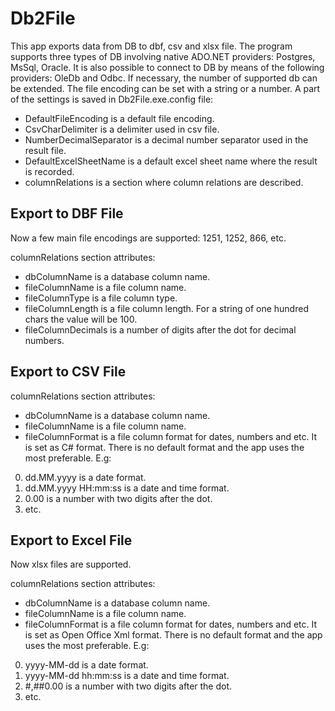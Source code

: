 Db2File
=============

This  app exports data from DB to dbf, csv and xlsx file.
The program supports three types of DB involving native ADO.NET providers: Postgres, MsSql, Oracle.
It is also possible to connect to DB by means of the following providers: OleDb and Odbc.
If necessary, the number of supported db can be extended. 
The file encoding can be set with a string or a number.
A part of the settings is saved in Db2File.exe.config file:

* DefaultFileEncoding is a default file encoding.
* CsvCharDelimiter is a delimiter used in csv file.
* NumberDecimalSeparator is a decimal number separator used in the result file.
* DefaultExcelSheetName is a default excel sheet name where the result is recorded.
* columnRelations is a section where column relations are described.

Export to DBF File
------------------

Now a few main file encodings are supported: 1251, 1252, 866, etc.

columnRelations section attributes:
* dbColumnName is a database column name.
* fileColumnName is a file column name.
* fileColumnType is a file column type.
* fileColumnLength is a file column length. For a string of one hundred chars the value will be 100.
* fileColumnDecimals is a number of digits after the dot for decimal numbers.

Export to CSV File
------------------

columnRelations section attributes:
* dbColumnName is a database column name.
* fileColumnName is a file column name.
* fileColumnFormat  is a file column format for dates, numbers and etc. It is set as C# format. There is no default format and the app uses the most preferable. E.g:
0. dd.MM.yyyy is a date format.
0. dd.MM.yyyy HH:mm:ss is a date and time format.
0. 0.00 is a number with two digits after the dot.
0. etc.

Export to Excel File
--------------------

Now xlsx files are supported.

columnRelations section attributes:
* dbColumnName is a database column name.
* fileColumnName is a file column name.
* fileColumnFormat  is a file column format for dates, numbers and etc. It is set as Open Office Xml format. There is no default format and the app uses the most preferable. E.g:
0. yyyy-MM-dd is a date format.
0. yyyy-MM-dd hh:mm:ss is a date and time format.
0. #,##0.00 is a number with two digits after the dot.
0. etc.


